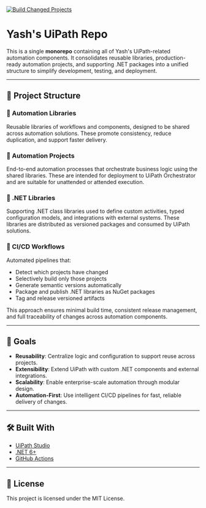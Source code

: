 [![Build Changed Projects](https://github.com/yashbrahmbhatt/uipath/actions/workflows/build-projects.yaml/badge.svg)](https://github.com/yashbrahmbhatt/uipath/actions/workflows/build-projects.yaml)

# Yash's UiPath Repo

This is a single **monorepo** containing all of Yash's UiPath-related automation components. It consolidates reusable libraries, production-ready automation projects, and supporting .NET packages into a unified structure to simplify development, testing, and deployment.

---

## 🧱 Project Structure

### 🔹 Automation Libraries
Reusable libraries of workflows and components, designed to be shared across automation solutions. These promote consistency, reduce duplication, and support faster delivery.

### 🔹 Automation Projects
End-to-end automation processes that orchestrate business logic using the shared libraries. These are intended for deployment to UiPath Orchestrator and are suitable for unattended or attended execution.

### 🔹 .NET Libraries
Supporting .NET class libraries used to define custom activities, typed configuration models, and integrations with external systems. These libraries are distributed as versioned packages and consumed by UiPath solutions.

### 🔹 CI/CD Workflows
Automated pipelines that:
- Detect which projects have changed
- Selectively build only those projects
- Generate semantic versions automatically
- Package and publish .NET libraries as NuGet packages
- Tag and release versioned artifacts

This approach ensures minimal build time, consistent release management, and full traceability of changes across automation components.

---

## 🎯 Goals

- **Reusability**: Centralize logic and configuration to support reuse across projects.
- **Extensibility**: Extend UiPath with custom .NET components and external integrations.
- **Scalability**: Enable enterprise-scale automation through modular design.
- **Automation-First**: Use intelligent CI/CD pipelines for fast, reliable delivery of changes.

---

## 🛠️ Built With

- [UiPath Studio](https://www.uipath.com/product/studio)
- [.NET 6+](https://dotnet.microsoft.com/)
- [GitHub Actions](https://github.com/features/actions)

---

## 📄 License

This project is licensed under the MIT License.
